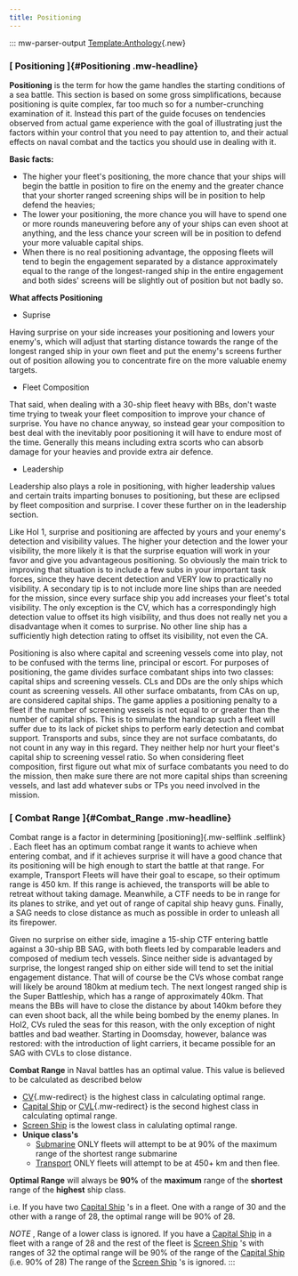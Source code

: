 ```yaml
---
title: Positioning
---
```

::: mw-parser-output
[Template:Anthology](/wiki/index.php?title=Template:Anthology&action=edit&redlink=1 "Template:Anthology (page does not exist)"){.new}

### [ Positioning ]{#Positioning .mw-headline}

**Positioning** is the term for how the game handles the starting
conditions of a sea battle. This section is based on some gross
simplifications, because positioning is quite complex, far too much so
for a number-crunching examination of it. Instead this part of the guide
focuses on tendencies observed from actual game experience with the goal
of illustrating just the factors within your control that you need to
pay attention to, and their actual effects on naval combat and the
tactics you should use in dealing with it.

**Basic facts:**

-   The higher your fleet\'s positioning, the more chance that your
    ships will begin the battle in position to fire on the enemy and the
    greater chance that your shorter ranged screening ships will be in
    position to help defend the heavies;
-   The lower your positioning, the more chance you will have to spend
    one or more rounds maneuvering before any of your ships can even
    shoot at anything, and the less chance your screen will be in
    position to defend your more valuable capital ships.
-   When there is no real positioning advantage, the opposing fleets
    will tend to begin the engagement separated by a distance
    approximately equal to the range of the longest-ranged ship in the
    entire engagement and both sides\' screens will be slightly out of
    position but not badly so.

**What affects Positioning**

-   Suprise

Having surprise on your side increases your positioning and lowers your
enemy\'s, which will adjust that starting distance towards the range of
the longest ranged ship in your own fleet and put the enemy\'s screens
further out of position allowing you to concentrate fire on the more
valuable enemy targets.

-   Fleet Composition

That said, when dealing with a 30-ship fleet heavy with BBs, don\'t
waste time trying to tweak your fleet composition to improve your chance
of surprise. You have no chance anyway, so instead gear your composition
to best deal with the inevitably poor positioning it will have to endure
most of the time. Generally this means including extra scorts who can
absorb damage for your heavies and provide extra air defence.

-   Leadership

Leadership also plays a role in positioning, with higher leadership
values and certain traits imparting bonuses to positioning, but these
are eclipsed by fleet composition and surprise. I cover these further on
in the leadership section.

Like HoI 1, surprise and positioning are affected by yours and your
enemy\'s detection and visibility values. The higher your detection and
the lower your visibility, the more likely it is that the surprise
equation will work in your favor and give you advantageous positioning.
So obviously the main trick to improving that situation is to include a
few subs in your important task forces, since they have decent detection
and VERY low to practically no visibility. A secondary tip is to not
include more line ships than are needed for the mission, since every
surface ship you add increases your fleet\'s total visibility. The only
exception is the CV, which has a correspondingly high detection value to
offset its high visibility, and thus does not really net you a
disadvantage when it comes to surprise. No other line ship has a
sufficiently high detection rating to offset its visibility, not even
the CA.

Positioning is also where capital and screening vessels come into play,
not to be confused with the terms line, principal or escort. For
purposes of positioning, the game divides surface combatant ships into
two classes: capital ships and screening vessels. CLs and DDs are the
only ships which count as screening vessels. All other surface
ombatants, from CAs on up, are considered capital ships. The game
applies a positioning penalty to a fleet if the number of screening
vessels is not equal to or greater than the number of capital ships.
This is to simulate the handicap such a fleet will suffer due to its
lack of picket ships to perform early detection and combat support.
Transports and subs, since they are not surface combatants, do not count
in any way in this regard. They neither help nor hurt your fleet\'s
capital ship to screening vessel ratio. So when considering fleet
composition, first figure out what mix of surface combatants you need to
do the mission, then make sure there are not more capital ships than
screening vessels, and last add whatever subs or TPs you need involved
in the mission.

### [ Combat Range ]{#Combat_Range .mw-headline}

Combat range is a factor in determining [positioning]{.mw-selflink
.selflink} . Each fleet has an optimum combat range it wants to achieve
when entering combat, and if it achieves surprise it will have a good
chance that its positioning will be high enough to start the battle at
that range. For example, Transport Fleets will have their goal to
escape, so their optimum range is 450 km. If this range is achieved, the
transports will be able to retreat without taking damage. Meanwhile, a
CTF needs to be in range for its planes to strike, and yet out of range
of capital ship heavy guns. Finally, a SAG needs to close distance as
much as possible in order to unleash all its firepower.

Given no surprise on either side, imagine a 15-ship CTF entering battle
against a 30-ship BB SAG, with both fleets led by comparable leaders and
composed of medium tech vessels. Since neither side is advantaged by
surprise, the longest ranged ship on either side will tend to set the
initial engagement distance. That will of course be the CVs whose combat
range will likely be around 180km at medium tech. The next longest
ranged ship is the Super Battleship, which has a range of approximately
40km. That means the BBs will have to close the distance by about 140km
before they can even shoot back, all the while being bombed by the enemy
planes. In HoI2, CVs ruled the seas for this reason, with the only
exception of night battles and bad weather. Starting in Doomsday,
however, balance was restored: with the introduction of light carriers,
it became possible for an SAG with CVLs to close distance.

**Combat Range** in Naval battles has an optimal value. This value is
believed to be calculated as described below

-   [CV](/wiki/CV "CV"){.mw-redirect} is the highest class in
    calculating optimal range.
-   [Capital Ship](/wiki/Capital_Ship "Capital Ship") or
    [CVL](/wiki/CVL "CVL"){.mw-redirect} is the second highest class in
    calculating optimal range.
-   [Screen Ship](/wiki/Screen_Ship "Screen Ship") is the lowest class
    in calulating optimal range.
-   **Unique class\'s**
    -   [Submarine](/wiki/Submarine "Submarine") ONLY fleets will
        attempt to be at 90% of the maximum range of the shortest range
        submarine
    -   [Transport](/wiki/Transport "Transport") ONLY fleets will
        attempt to be at 450+ km and then flee.

**Optimal Range** will always be **90%** of the **maximum** range of the
**shortest** range of the **highest** ship class.

i.e. If you have two [Capital Ship](/wiki/Capital_Ship "Capital Ship")
\'s in a fleet. One with a range of 30 and the other with a range of 28,
the optimal range will be 90% of 28.

*NOTE* , Range of a lower class is ignored. If you have a [Capital
Ship](/wiki/Capital_Ship "Capital Ship") in a fleet with a range of 28
and the rest of the fleet is [Screen
Ship](/wiki/Screen_Ship "Screen Ship") \'s with ranges of 32 the optimal
range will be 90% of the range of the [Capital
Ship](/wiki/Capital_Ship "Capital Ship") (i.e. 90% of 28) The range of
the [Screen Ship](/wiki/Screen_Ship "Screen Ship") \'s is ignored.
:::

